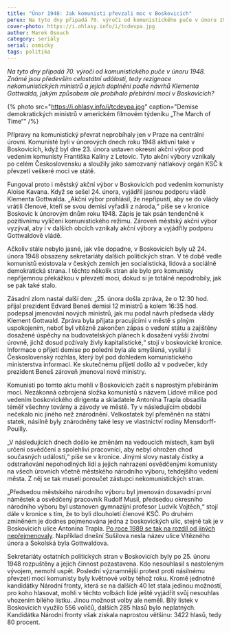 ```yaml
---
title: "Únor 1948: Jak komunisti převzali moc v Boskovicích"
perex: Na tyto dny připadá 70. výročí od komunistického puče v únoru 1948. Známé jsou především celostátní události, jakým způsobem ale probíhalo přebírání moci v Boskovicích?
cover-photo: https://i.ohlasy.info/i/tcdevpa.jpg
author: Marek Osouch
category: seriály
serial: osmicky
tags: politika
---
```


*Na tyto dny připadá 70. výročí od komunistického puče v únoru 1948. Známé jsou především celostátní události, tedy rezignace nekomunistických ministrů a jejich doplnění podle návrhů Klementa Gottwalda, jakým způsobem ale probíhalo přebírání moci v Boskovicích?*

{% photo src="https://i.ohlasy.info/i/tcdevpa.jpg" caption="Demise demokratických ministrů v americkém filmovém týdeníku „The March of Time“" /%}

Přípravy na komunistický převrat neprobíhaly jen v Praze na centrální úrovni. Komunisté byli v únorových dnech roku 1948 aktivní také v Boskovicích, když byl dne 23. února ustaven okresní akční výbor pod vedením komunisty Františka Kaliny z Letovic. Tyto akční výbory vznikaly po celém Československu a sloužily jako samozvaný nátlakový orgán KSČ k převzetí veškeré moci ve státě.

Fungoval proto i městský akční výbor v Boskovicích pod vedením komunisty Aloise Kavana. Když se sešel 24. února, vyjádřil jasnou podporu vládě Klementa Gottwalda. „Akční výbor prohlásil, že nepřipustí, aby se do vlády vrátili členové, kteří se svou demisí vyřadili z národa,“ píše se v kronice Boskovic k únorovým dnům roku 1948. Zápis je tak psán tendenčně k pozitivnímu vylíčení komunistického režimu. Zároveň městský akční výbor vyzýval, aby i v dalších obcích vznikaly akční výbory a vyjádřily podporu Gottwaldově vládě.

Ačkoliv stále nebylo jasné, jak vše dopadne, v Boskovicích byly už 24. února 1948 obsazeny sekretariáty dalších politických stran. V té době vedle komunistů existovala v českých zemích jen socialistická, lidová a sociálně demokratická strana. I těchto několik stran ale bylo pro komunisty nepříjemnou překážkou v převzetí moci, dokud si je totálně nepodrobily, jak se pak také stalo.

Zásadní zlom nastal další den: „25. února došla zpráva, že o 12:30 hod. přijal prezident Edvard Beneš demisi 12 ministrů a kolem 16:35 hod. podepsal jmenování nových ministrů, jak mu podal návrh předseda vlády Klement Gottwald. Zpráva byla přijata pracujícími v městě s plným uspokojením, neboť byl vítězně zakončen zápas o vedení státu a zajištěny dosažené úspěchy na budovatelských plánech k dosažení vyšší životní úrovně, jichž dosud požívaly živly kapitalistické,“ stojí v boskovické kronice. Informace o přijetí demise po poledni byla ale smyšlená, vysílal ji Československý rozhlas, který byl pod dohledem komunistického ministerstva informací. Ke skutečnému přijetí došlo až v podvečer, kdy prezident Beneš zároveň jmenoval nové ministry.

Komunisti po tomto aktu mohli v Boskovicích začít s naprostým přebíráním moci. Nezákonná ozbrojená složka komunistů s názvem Lidové milice pod vedením boskovického dirigenta a skladatele Antonína Trapla obsadila téměř všechny továrny a závody ve městě. Ty v následujícím období nečekalo nic jiného než znárodnění. Velkostatek byl přeměněn na státní statek, násilně byly znárodněny také lesy ve vlastnictví rodiny Mensdorff-Pouilly.

„V následujících dnech došlo ke změnám na vedoucích místech, kam byli určeni osvědčení a spolehliví pracovníci, aby nebyl ohrožen chod současných událostí,“ píše se v kronice. Jinými slovy nastaly čistky a odstraňování nepohodlných lidí a jejich nahrazení osvědčenými komunisty na všech úrovních včetně městského národního výboru, tehdejšího vedení města. Z něj se tak museli poroučet zástupci nekomunistických stran. 

„Předsedou městského národního výboru byl jmenován dosavadní první náměstek a osvědčený pracovník Rudolf Musil, předsedou okresního národního výboru byl ustanoven gymnazijní profesor Ludvík Vojtěch,“ stojí dále v kronice s tím, že to byli dlouholetí členové KSČ. Po druhém zmíněném je dodnes pojmenována jedna z boskovických ulic, stejně tak je v Boskovicích ulice Antonína Trapla. [Po roce 1989 se tak na rozdíl od jiných nepřejmenovaly](http://www.ohlasy.info/clanky/2015/11/nazvy-ulic.html). Například dnešní Sušilova nesla název ulice Vítězného února a Sokolská byla Gottwaldova.

Sekretariáty ostatních politických stran v Boskovicích byly po 25. únoru 1948 rozpuštěny a jejich činnost pozastavena. Kdo nesouhlasil s nastoleným vývojem, nemohl uspět. Poslední významnější protest proti násilnému převzetí moci komunisty byly květnové volby téhož roku. Kromě jednotné kandidátky Národní fronty, která se na dalších 40 let stala jedinou možností, pro koho hlasovat, mohli v těchto volbách lidé ještě vyjádřit svůj nesouhlas vhozením bílého lístku. Jinou možnost volby ale neměli. Bílý lístek v Boskovicích využilo 556 voličů, dalších 285 hlasů bylo neplatných. Kandidátka Národní fronty však získala naprostou většinu: 3422 hlasů, tedy 80 procent.
